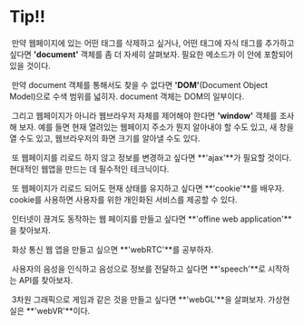 # Tip!!



​	만약 웹페이지에 있는 어떤 태그를 삭제하고 싶거나, 어떤 태그에 자식 태그를 추가하고 싶다면 **'document'** 객체를 좀 더 자세히 살펴보자. 필요한 메소드가 이 안에 포함되어 있을 것이다.

​	만약 document 객체를 통해서도 찾을 수 없다면 **'DOM'**(Document Object Model)으로 수색 범위를 넓히자. document 객체는 DOM의 일부이다.

​	그리고 웹페이지가 아니라 웹브라우저 자체를 제어해야 한다면 **'window'** 객체를 조사해 보자. 예를 들면 현재 열려있는 웹페이지 주소가 뭔지 알아내야 할 수도 있고, 새 창을 열 수도 있고, 웹브라우저의 화면 크기를 알아낼 수도 있다.

​	또 웹페이지를 리로드 하지 않고 정보를 변경하고 싶다면 **'ajax'**가 필요할 것이다. 현대적인 웹앱을 만드는 데 필수적인 테크닉이다. 

​	또 웹페이지가 리로드 되어도 현재 상태를 유지하고 싶다면 **'cookie'**를 배우자. cookie를 사용하면 사용자를 위한 개인화된 서비스를 제공할 수 있다. 

​	인터넷이 끊겨도 동작하는 웹 페이지를 만들고 싶다면 **'offine web application'**을 찾아보자. 

​	화상 통신 웹 앱을 만들고 싶으면 **'webRTC'**를 공부하자.

​	사용자의 음성을 인식하고 음성으로 정보를 전달하고 싶다면 **'speech'**로 시작하는 API를 찾아보자.

​	3차원 그래픽으로 게임과 같은 것을 만들고 싶다면 **'webGL'**을 살펴보자. 가상현실은 **'webVR'**이다.